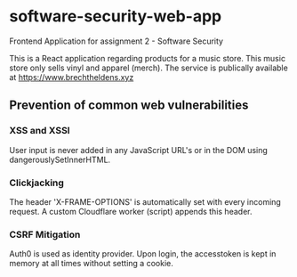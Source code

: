 # software-security-web-app

Frontend Application for assignment 2 - Software Security

This is a React application regarding products for a music store. This music store only sells vinyl and apparel (merch). The service is publically available at https://www.brechtheldens.xyz

## Prevention of common web vulnerabilities

### XSS and XSSI

User input is never added in any JavaScript URL's or in the DOM using dangerouslySetInnerHTML.

### Clickjacking

The header 'X-FRAME-OPTIONS' is automatically set with every incoming request. A custom Cloudflare worker (script) appends this header.

### CSRF Mitigation

Auth0 is used as identity provider. Upon login, the accesstoken is kept in memory at all times without setting a cookie.
